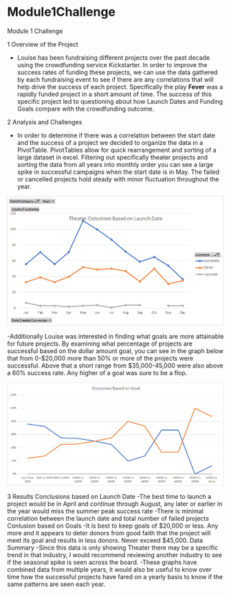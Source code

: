 # Module1Challenge
Module 1 Challenge

  1 Overview of the Project
  - Louise has been fundraising different projects over the past decade using the crowdfunding service Kickstarter. 
  In order to improve the success rates of funding these projects, we can use the data gathered by each fundraising event to see if there are any correlations that will help drive the success of each project. 
  Specifically the play **Fever** was a rapidly funded project in a short amount of time.
  The success of this specific project led to questioning about how Launch Dates and Funding Goals compare with the crowdfunding outcome. 
  
  2 Analysis and Challenges
  - In order to determine if there was a correlation between the start date and the success of a project we decided to organize the data in a PivotTable. 
  PivotTables allow for quick rearrangement and sorting of a large dataset in excel. 
  Filtering out specifically theater projects and sorting the data from all years into monthly order you can see a large spike in successful campaigns when the start date is in May.
  The failed or cancelled projects hold steady with minor fluctuation throughout the year. 
 
  ![This is an image](https://github.com/chrisagordon/Module1Challenge/blob/13ba6711a20f47b8e97688c6083544561d696007/Theater_Outcomes_vs_Launch.png)
    
  -Additionally Louise was interested in finding what goals are more attainable for future projects. By examining what percentage of projects are successful based on the dollar amount goal, you can see in the graph below that from 0-$20,000 more than 50% or more of the projects were successful.
Above that a short range from $35,000-45,000 were also above a 60% success rate. Any higher of a goal was sure to be a flop.

![This is an image](https://github.com/chrisagordon/Module1Challenge/blob/0e797ffe59fd1db66fd899919207dba8ac47deca/Outcomes_vs_Goals.png)

  3 Results
Conclusions based on Launch Date
  -The best time to launch a project would be in April and continue through August, any later or earlier in the year would miss the summer peak success rate
  -There is minimal correlation between the launch date and total number of failed projects
Conlusion based on Goals
  -It is best to keep goals of $20,000 or less. Any more and it appears to deter donors from good faith that the project will meet its goal and results in less donors. Never exceed $45,000.
Data Summary
  -Since this data is only showing Theater there may be a specific trend in that industry, I would recommend reviewing another industry to see if the seasonal spike is seen across the board.
  -These graphs have combined data from multiple years, it would also be useful to know over time how the successful projects have fared on a yearly basis to know if the same patterns are seen each year.

